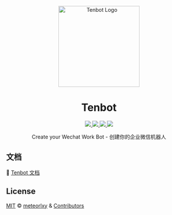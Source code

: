 <p align="center">
  <a href="https://tenbot.github.io" target="_blank">
    <img width="220" src="https://tenbot.github.io/logo.png" alt="Tenbot Logo">
  </a>
</p>

<h1 align="center">
  Tenbot
</h1>

<p align="center">
  <a href="https://github.com/tenbot/tenbot.github.io/actions?query=workflow%3A%22Github+Pages%22" target="_blank">
    <img src="https://github.com/tenbot/tenbot.github.io/workflows/Github%20Pages/badge.svg">
  </a>

  <a href="https://www.npmjs.com/package/@tenbot/bot" target="_blank">
    <img src="https://badgen.net/npm/v/@tenbot/bot?icon=npm">
  </a>

  <a href="https://github.com/tenbot/tenbot/commits" target="_blank">
    <img src="https://badgen.net/github/last-commit/tenbot/tenbot?icon=github">
  </a>

  <a href="https://github.com/tenbot/tenbot/blob/main/LICENSE" target="_blank">
    <img src="https://badgen.net/github/license/tenbot/tenbot">
  </a>
</p>

<p align="center">
  Create your Wechat Work Bot - 创建你的企业微信机器人
</p>

## 文档

:book: [Tenbot 文档](https://tenbot.github.io)

## License

[MIT](https://github.com/tenbot/tenbot/blob/main/LICENSE) &copy; [meteorlxy](https://github.com/meteorlxy) & [Contributors](https://github.com/tenbot/tenbot/graphs/contributors)
